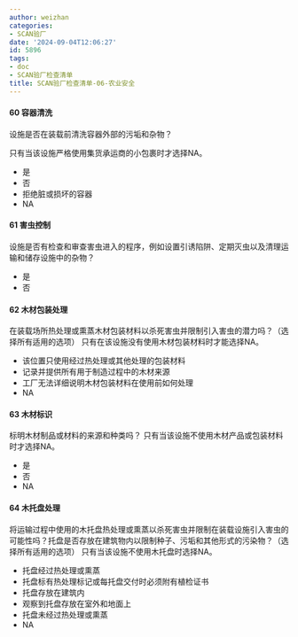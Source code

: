 ```yaml
---
author: weizhan
categories:
- SCAN验厂
date: '2024-09-04T12:06:27'
id: 5896
tags:
- doc
- SCAN验厂检查清单
title: SCAN验厂检查清单-06-农业安全
---
```


#### 60 容器清洗

设施是否在装载前清洗容器外部的污垢和杂物？

只有当该设施严格使用集货承运商的小包裹时才选择NA。

  * 是
  * 否
  * 拒绝脏或损坏的容器
  * NA

#### 61 害虫控制

设施是否有检查和审查害虫进入的程序，例如设置引诱陷阱、定期灭虫以及清理运输和储存设施中的杂物？

  * 是
  * 否

#### 62 木材包装处理

在装载场所热处理或熏蒸木材包装材料以杀死害虫并限制引入害虫的潜力吗？（选择所有适用的选项） 只有在该设施没有使用木材包装材料时才能选择NA。

  * 该位置只使用经过热处理或其他处理的包装材料
  * 记录并提供所有用于制造过程中的木材来源
  * 工厂无法详细说明木材包装材料在使用前如何处理
  * NA

#### 63 木材标识

标明木材制品或材料的来源和种类吗？ 只有当该设施不使用木材产品或包装材料时才选择NA。

  * 是
  * 否
  * NA

#### 64 木托盘处理

将运输过程中使用的木托盘热处理或熏蒸以杀死害虫并限制在装载设施引入害虫的可能性吗？托盘是否存放在建筑物内以限制种子、污垢和其他形式的污染物？（选择所有适用的选项）
只有当该设施不使用木托盘时选择NA。

  * 托盘经过热处理或熏蒸
  * 托盘标有热处理标记或每托盘交付时必须附有植检证书
  * 托盘存放在建筑内
  * 观察到托盘存放在室外和地面上
  * 托盘未经过热处理或熏蒸
  * NA

